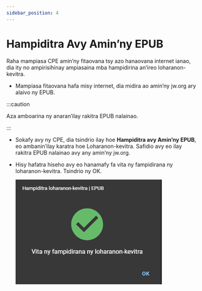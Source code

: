 ```yaml
---
sidebar_position: 4
---
```


# Hampiditra Avy Amin’ny EPUB

Raha mampiasa CPE amin’ny fitaovana tsy azo hanaovana internet ianao, dia ity no ampirisihinay ampiasaina mba hampidirina an’ireo loharanon-kevitra.

- Mampiasa fitaovana hafa misy internet, dia midira ao amin’ny jw\.org ary alaivo ny EPUB.

:::caution

Aza amboarina ny anaran’ilay rakitra EPUB nalainao.

:::

- Sokafy avy ny CPE, dia tsindrio ilay hoe **Hampiditra avy Amin’ny EPUB**, eo ambanin’ilay karatra hoe Loharanon-kevitra. Safidio avy eo ilay rakitra EPUB nalainao avy any amin’ny jw\.org.

- Hisy hafatra hiseho avy eo hanamafy fa vita ny fampidirana ny loharanon-kevitra. Tsindrio ny OK.

  ![EPUB Import Complete](./import_epub_complete.png)
